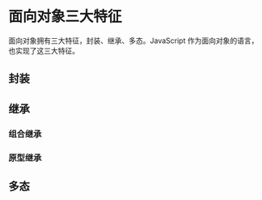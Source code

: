 # 面向对象三大特征
面向对象拥有三大特征，封装、继承、多态。JavaScript 作为面向对象的语言，也实现了这三大特征。

## 封装

## 继承
### 组合继承

### 原型继承

## 多态
